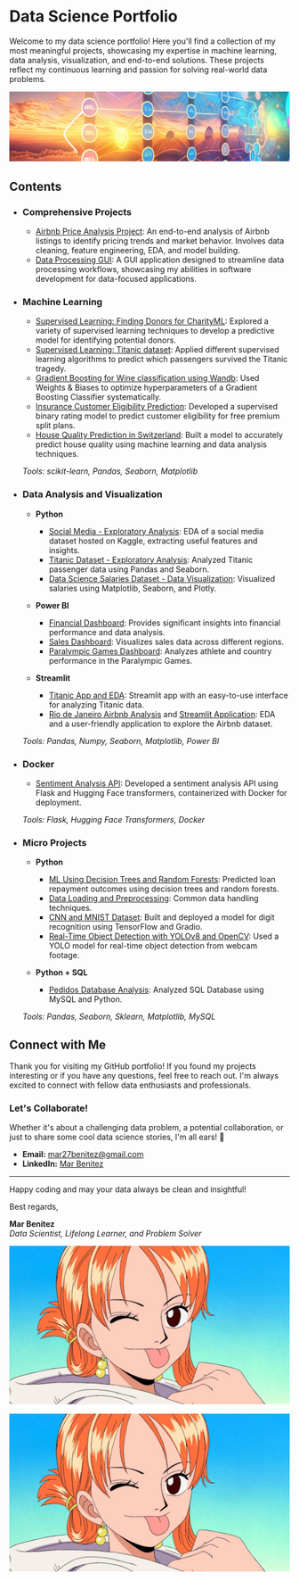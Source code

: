 # Data Science Portfolio

Welcome to my data science portfolio! Here you'll find a collection of my most meaningful projects, showcasing my expertise in machine learning, data analysis, visualization, and end-to-end solutions. These projects reflect my continuous learning and passion for solving real-world data problems.

![banner](https://github.com/MarBenitez/data-science-portfolio/blob/main/1714068207697.jpg)

## Contents

- ### Comprehensive Projects
  - [Airbnb Price Analysis Project](https://github.com/MarBenitez/airbnb-project): An end-to-end analysis of Airbnb listings to identify pricing trends and market behavior. Involves data cleaning, feature engineering, EDA, and model building.
  - [Data Processing GUI](https://github.com/MarBenitez/data-processing-gui): A GUI application designed to streamline data processing workflows, showcasing my abilities in software development for data-focused applications.

- ### Machine Learning
  - [Supervised Learning: Finding Donors for CharityML](https://github.com/MarBenitez/data-science-portfolio/blob/main/finding_donors/charityML.ipynb): Explored a variety of supervised learning techniques to develop a predictive model for identifying potential donors.
  - [Supervised Learning: Titanic dataset](https://github.com/MarBenitez/data-science-portfolio/blob/main/titanic/titanic_FE_ML.ipynb): Applied different supervised learning algorithms to predict which passengers survived the Titanic tragedy.
  - [Gradient Boosting for Wine classification using Wandb](https://github.com/MarBenitez/gradient-boosting-class-wine-wandb): Used Weights & Biases to optimize hyperparameters of a Gradient Boosting Classifier systematically.
  - [Insurance Customer Eligibility Prediction](https://github.com/MarBenitez/insurance-machine-learning): Developed a supervised binary rating model to predict customer eligibility for free premium split plans.
  - [House Quality Prediction in Switzerland](https://github.com/MarBenitez/quality-houses-class-ml/tree/main): Built a model to accurately predict house quality using machine learning and data analysis techniques.

  _Tools: scikit-learn, Pandas, Seaborn, Matplotlib_

- ### Data Analysis and Visualization
  - __Python__
    - [Social Media - Exploratory Analysis](https://github.com/MarBenitez/data-science-portfolio/blob/main/socialmedia%20EDA/socialmedia_EDA.ipynb): EDA of a social media dataset hosted on Kaggle, extracting useful features and insights.
    - [Titanic Dataset - Exploratory Analysis](https://github.com/MarBenitez/data-science-portfolio/blob/main/titanic/titanic_EDA.ipynb): Analyzed Titanic passenger data using Pandas and Seaborn.
    - [Data Science Salaries Dataset - Data Visualization](https://github.com/MarBenitez/visualization-practice/tree/main): Visualized salaries using Matplotlib, Seaborn, and Plotly.
  
  - __Power BI__
    - [Financial Dashboard](https://github.com/MarBenitez/financial-report1-powerbi): Provides significant insights into financial performance and data analysis.
    - [Sales Dashboard](https://github.com/MarBenitez/sales-dashboard-powerbi): Visualizes sales data across different regions.
    - [Paralympic Games Dashboard](https://github.com/MarBenitez/paralympic-games-analysis): Analyzes athlete and country performance in the Paralympic Games.

  - __Streamlit__
    - [Titanic App and EDA](https://github.com/MarBenitez/thorough-analysis-titanic): Streamlit app with an easy-to-use interface for analyzing Titanic data.
    - [Rio de Janeiro Airbnb Analysis](https://github.com/MarBenitez/airbnb-rio-analysis-nb) and [Streamlit Application](https://github.com/MarBenitez/airbnb-rio-streamlit-app): EDA and a user-friendly application to explore the Airbnb dataset.

  _Tools: Pandas, Numpy, Seaborn, Matplotlib, Power BI_

- ### Docker
  - [Sentiment Analysis API](https://github.com/MarBenitez/sentiment-analysis-docker): Developed a sentiment analysis API using Flask and Hugging Face transformers, containerized with Docker for deployment.
  
  _Tools: Flask, Hugging Face Transformers, Docker_

- ### Micro Projects
  - __Python__
    - [ML Using Decision Trees and Random Forests](https://github.com/MarBenitez/data-science-portfolio/blob/main/micro%20projects/lending%20loan%20ML/loan_ML_DC_RF.ipynb): Predicted loan repayment outcomes using decision trees and random forests.
    - [Data Loading and Preprocessing](https://github.com/MarBenitez/load-preprocessing): Common data handling techniques.
    - [CNN and MNIST Dataset](https://github.com/MarBenitez/ocr-mnist-tensorflow/blob/main/): Built and deployed a model for digit recognition using TensorFlow and Gradio.
    - [Real-Time Object Detection with YOLOv8 and OpenCV](https://github.com/MarBenitez/yolo-red-knife-detection/tree/main): Used a YOLO model for real-time object detection from webcam footage.

  - __Python + SQL__
    - [Pedidos Database Analysis](https://github.com/MarBenitez/Analisis-DB-Pedidos-SQL-Python): Analyzed SQL Database using MySQL and Python.

  _Tools: Pandas, Seaborn, Sklearn, Matplotlib, MySQL_

## Connect with Me

Thank you for visiting my GitHub portfolio! If you found my projects interesting or if you have any questions, feel free to reach out. I'm always excited to connect with fellow data enthusiasts and professionals.

### Let's Collaborate!

Whether it's about a challenging data problem, a potential collaboration, or just to share some cool data science stories, I'm all ears! 🚀

- **Email:** [mar27benitez@gmail.com](mailto:mar27benitez@gmail.com)
- **LinkedIn:** [Mar Benitez](https://www.linkedin.com/in/mar-benitez-506910192/)

---

Happy coding and may your data always be clean and insightful!

Best regards,

**Mar Benitez**  
_Data Scientist, Lifelong Learner, and Problem Solver_

![bye](https://github.com/MarBenitez/data-science-portfolio/blob/main/1200x675.jpg)



![bye](https://github.com/MarBenitez/data-science-portfolio/blob/main/1200x675.jpg)
